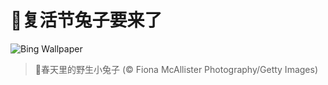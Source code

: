 # 🔖复活节兔子要来了

![Bing Wallpaper](https://www.bing.com/th?id=OHR.BunnyLove_ZH-CN1145897965_1920x1080.jpg&rf=LaDigue_1920x1080.jpg&pid=hp)

> 📝春天里的野生小兔子 (© Fiona McAllister Photography/Getty Images)
